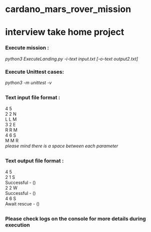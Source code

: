 # cardano_mars_rover_mission
<h1>interview take home project</h1>

<h3>Execute mission : </h3>
<i>python3 ExecuteLanding.py -i-text input.txt [-o-text output2.txt]</i>



<h3>Execute Unittest cases:</h3>
<i>python3 -m unittest -v</i>

<h2></h2>

<h3>Text input file format : </h3>
4 5<br />
2 2 N<br />
L L M<br />
3 2 E<br />
R R M<br />
4 6 S<br />
M M R<br />
<i>please mind there is a space between each parameter</i>

<h2></h2>

<h3>Text output file format :</h3>
4 5<br />
2 1 S<br />
Successful - ()<br />
2 2 W<br />
Successful - ()<br />
4 6 S<br />
Await rescue - ()<br />

<h2></h2>
<h3>Please check logs on the console for more details during execution</h3>
